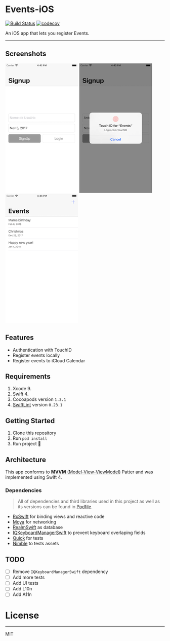 # Events-iOS

[![Build Status](https://www.bitrise.io/app/9595081e470caedc/status.svg?token=06DwCaTohg8HsPlIeOfgFA&branch=master)](https://www.bitrise.io/app/9595081e470caedc)
[![codecov](https://codecov.io/gh/antonyalkmim/Events-iOS/branch/master/graph/badge.svg)](https://codecov.io/gh/antonyalkmim/Events-iOS)

An iOS app that lets you register Events.

---- 

## Screenshots 
 
![Signup](.github/signup.png) 
![Signup TouchID](.github/signup_touchid.png) 
![Events list](.github/events.png) 

## Features
- Authentication with TouchID
- Register events locally
- Register events to iCloud Calendar

## Requirements
1. Xcode 9.
2. Swift 4.
3. Cocoapods version `1.3.1`
4. [SwiftLint](https://github.com/realm/SwiftLint) version `0.23.1`

## Getting Started
1. Clone this repository
2. Run `pod install`
3. Run project 🎉

## Architecture

This app conforms to [**MVVM** (Model-View-ViewModel)](https://en.wikipedia.org/wiki/Model%E2%80%93view%E2%80%93viewmodel) Patter and was implemented using Swift 4.

### Dependencies
> All of dependencies and third libraries used in this project as well as its versions can be found in [Podfile](https://github.com/antonyalkmim/Events-iOS/blob/master/Podfile).

- [RxSwift](https://github.com/ReactiveX/RxSwift) for binding views and reactive code
- [Moya](https://github.com/Moya/Moya) for networking
- [RealmSwift](https://github.com/realm/realm-cocoa) as database
- [IQKeyboardManagerSwift](https://github.com/hackiftekhar/IQKeyboardManager) to prevent keyboard overlaping fields
- [Quick](https://github.com/Quick/Quick) for tests
- [Nimble](https://github.com/Quick/Nimble) to tests assets

## TODO

- [ ] Remove `IQKeyboardManagerSwift` dependency
- [ ] Add more tests
- [ ] Add UI tests
- [ ] Add L10n
- [ ] Add A11n

# License
----

MIT

